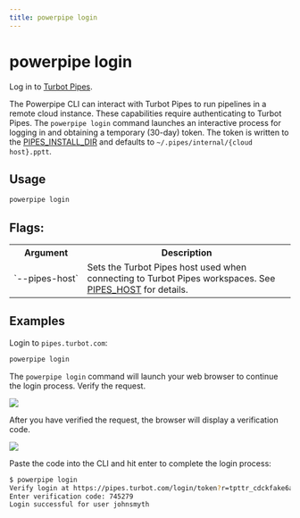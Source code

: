 ```yaml
---
title: powerpipe login
---
```



# powerpipe login
Log in to [Turbot Pipes](https://turbot.com/pipes/docs).

The Powerpipe CLI can interact with Turbot Pipes to run pipelines in a remote cloud instance. These capabilities require authenticating to Turbot Pipes.  The `powerpipe login` command launches an interactive process for logging in and obtaining a temporary (30-day) token. The token is written to the [PIPES_INSTALL_DIR](/docs/reference/env-vars/pipes_install_dir) and defaults to `~/.pipes/internal/{cloud host}.pptt`.

## Usage
```bash
powerpipe login
```


## Flags:

<table>
  <tr> 
    <th> Argument </th> 
    <th> Description </th> 
  </tr>
  <tr> 
    <td nowrap="true"> `--pipes-host` </td> 
    <td>  Sets the Turbot Pipes host used when connecting to Turbot Pipes workspaces. See <a href="reference/env-vars/pipes_host">PIPES_HOST</a> for details.</td> 
  </tr>

</table>

## Examples

Login to `pipes.turbot.com`:

```bash
powerpipe login
```


The `powerpipe login` command will launch your web browser to continue the login process. Verify the request.

![](/powerpipe-login/powerpipe-login-1.png)


After you have verified the request, the browser will display a verification code. 

![](/powerpipe-login/powerpipe-login-2.png)

Paste the code into the CLI and hit enter to complete the login process:

```bash
$ powerpipe login
Verify login at https://pipes.turbot.com/login/token?r=tpttr_cdckfake6ap10t9dak0g_3u2k9hfake46g4o4wym7h8hw
Enter verification code: 745279
Login successful for user johnsmyth
```
